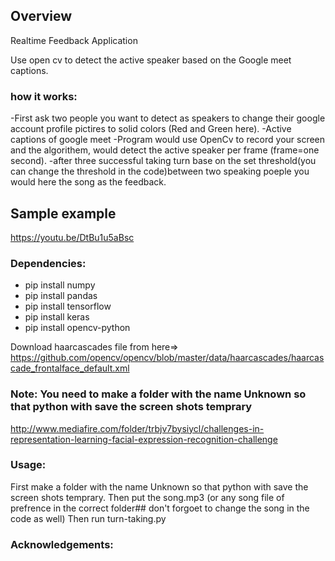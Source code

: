 ## Overview
Realtime Feedback Application

Use open cv to detect the active speaker based on the Google meet captions.
### how it works:
-First ask two people you want to detect as speakers to change their google account profile pictires to solid colors (Red and Green here).
-Active captions of google meet
-Program would use OpenCv to record your screen and the algorithem, would detect the active speaker per frame (frame=one second).
-after three successful taking turn base on the set threshold(you can change the threshold in the code)between two speaking poeple you would here the song as the feedback. 


## Sample example
https://youtu.be/DtBu1u5aBsc

### Dependencies:
* pip install numpy
* pip install pandas
* pip install tensorflow
* pip install keras
* pip install opencv-python

Download haarcascades file from here=> https://github.com/opencv/opencv/blob/master/data/haarcascades/haarcascade_frontalface_default.xml

### Note: You need to make a folder with the name Unknown so that python with save the screen shots temprary
http://www.mediafire.com/folder/trbjv7bysiycl/challenges-in-representation-learning-facial-expression-recognition-challenge

### Usage:
First make a folder with the name Unknown so that python with save the screen shots temprary.
Then put the song.mp3 (or any song file of prefrence in the correct folder## don't forgoet to change the song in the code as well)
Then run turn-taking.py

### Acknowledgements:

